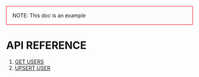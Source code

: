 <div style="padding: 16px; border: solid red 1px;">
NOTE: This doc is an example
</div>

# API REFERENCE

1. [GET USERS](get-users.md)
2. [UPSERT USER](upsert-user.md)
